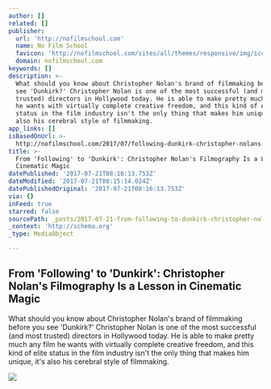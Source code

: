 ```yaml
---
author: []
related: []
publisher:
  url: 'http://nofilmschool.com'
  name: No Film School
  favicon: 'http://nofilmschool.com/sites/all/themes/responsive/img/icons/favicon.ico'
  domain: nofilmschool.com
keywords: []
description: >-
  What should you know about Christopher Nolan's brand of filmmaking before you
  see 'Dunkirk?' Christopher Nolan is one of the most successful (and most
  trusted) directors in Hollywood today. He is able to make pretty much any film
  he wants with virtually complete creative freedom, and this kind of elite
  status in the film industry isn't the only thing that makes him unique, it's
  also his cerebral style of filmmaking.
app_links: []
isBasedOnUrl: >-
  http://nofilmschool.com/2017/07/following-dunkirk-christopher-nolans-filmography-lesson-cinematic-magic
title: >-
  From 'Following' to 'Dunkirk': Christopher Nolan's Filmography Is a Lesson in
  Cinematic Magic
datePublished: '2017-07-21T08:16:13.753Z'
dateModified: '2017-07-21T08:15:14.024Z'
datePublishedOriginal: '2017-07-21T08:16:13.753Z'
via: {}
inFeed: true
starred: false
sourcePath: _posts/2017-07-21-from-following-to-dunkirk-christopher-nolans-filmograp.md
_context: 'http://schema.org'
_type: MediaObject

---
```

<article style=""><h1>From 'Following' to 'Dunkirk': Christopher Nolan's Filmography Is a Lesson in Cinematic Magic</h1><p>What should you know about Christopher Nolan's brand of filmmaking before you see 'Dunkirk?' Christopher Nolan is one of the most successful (and most trusted) directors in Hollywood today. He is able to make pretty much any film he wants with virtually complete creative freedom, and this kind of elite status in the film industry isn't the only thing that makes him unique, it's also his cerebral style of filmmaking.</p><img src="http://nofilmschool.com/sites/default/files/styles/facebook/public/dunkirk_0.jpg?itok=k0ku2CBJ" /></article>